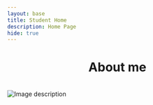 ```yaml
---
layout: base
title: Student Home 
description: Home Page
hide: true
---
```


<h1 align=center> About me </h1>

  <br/>
<img src="https://tse1.mm.bing.net/th?id=OIP.XiHJE7GV0Wuo_48SnZPvngHaE8&pid=Api&P=0&h=220" alt="Image description">
